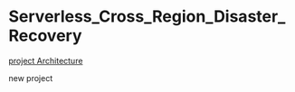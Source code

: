 # Serverless_Cross_Region_Disaster_Recovery
[project Architecture](https://imgur.com/a/edy2Jkw)

new project

